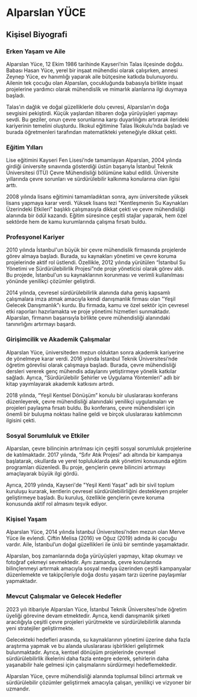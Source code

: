 # Alparslan YÜCE

## Kişisel Biyografi

### Erken Yaşam ve Aile

Alparslan Yüce, 12 Ekim 1986 tarihinde Kayseri’nin Talas ilçesinde doğdu. Babası Hasan Yüce, yerel bir inşaat mühendisi olarak çalışırken, annesi Zeynep Yüce, ev hanımlığı yaparak aile bütçesine katkıda bulunuyordu. Ailenin tek çocuğu olan Alparslan, çocukluğunda babasıyla birlikte inşaat projelerine yardımcı olarak mühendislik ve mimarlık alanlarına ilgi duymaya başladı.

Talas’ın dağlık ve doğal güzelliklerle dolu çevresi, Alparslan’ın doğa sevgisini pekiştirdi. Küçük yaşlardan itibaren doğa yürüyüşleri yapmayı sevdi. Bu geziler, onun çevre sorunlarına karşı duyarlılığını artırarak ilerideki kariyerinin temelini oluşturdu. İlkokul eğitimine Talas İlkokulu’nda başladı ve burada öğretmenleri tarafından matematikteki yeteneğiyle dikkat çekti.

### Eğitim Yılları

Lise eğitimini Kayseri Fen Lisesi’nde tamamlayan Alparslan, 2004 yılında girdiği üniversite sınavında gösterdiği üstün başarıyla İstanbul Teknik Üniversitesi (İTÜ) Çevre Mühendisliği bölümüne kabul edildi. Üniversite yıllarında çevre sorunları ve sürdürülebilir kalkınma konularına olan ilgisi arttı. 

2008 yılında lisans eğitimini tamamladıktan sonra, aynı üniversitede yüksek lisans yapmaya karar verdi. Yüksek lisans tezi "Kentleşmenin Su Kaynakları Üzerindeki Etkileri" başlıklı çalışmasıyla dikkat çekti ve çevre mühendisliği alanında bir ödül kazandı. Eğitim süresince çeşitli stajlar yaparak, hem özel sektörde hem de kamu kurumlarında çalışma fırsatı buldu.

### Profesyonel Kariyer

2010 yılında İstanbul'un büyük bir çevre mühendislik firmasında projelerde görev almaya başladı. Burada, su kaynakları yönetimi ve çevre koruma projelerinde aktif rol üstlendi. Özellikle, 2012 yılında yürütülen “İstanbul Su Yönetimi ve Sürdürülebilirlik Projesi”nde proje yöneticisi olarak görev aldı. Bu projede, İstanbul'un su kaynaklarının korunması ve verimli kullanılması yönünde yenilikçi çözümler geliştirdi.

2014 yılında, çevresel sürdürülebilirlik alanında daha geniş kapsamlı çalışmalara imza atmak amacıyla kendi danışmanlık firması olan "Yeşil Gelecek Danışmanlık"ı kurdu. Bu firmada, kamu ve özel sektör için çevresel etki raporları hazırlamakta ve proje yönetimi hizmetleri sunmaktadır. Alparslan, firmanın başarısıyla birlikte çevre mühendisliği alanındaki tanınırlığını artırmayı başardı.

### Girişimcilik ve Akademik Çalışmalar

Alparslan Yüce, üniversiteden mezun olduktan sonra akademik kariyerine de yönelmeye karar verdi. 2016 yılında İstanbul Teknik Üniversitesi’nde öğretim görevlisi olarak çalışmaya başladı. Burada, çevre mühendisliği dersleri vererek genç mühendis adaylarını yetiştirmeye yönelik katkılar sağladı. Ayrıca, “Sürdürülebilir Şehirler ve Uygulama Yöntemleri” adlı bir kitap yayımlayarak akademik katkısını artırdı.

2018 yılında, “Yeşil Kentsel Dönüşüm” konulu bir uluslararası konferans düzenleyerek, çevre mühendisliği alanındaki yenilikçi uygulamaları ve projeleri paylaşma fırsatı buldu. Bu konferans, çevre mühendisleri için önemli bir buluşma noktası haline geldi ve birçok uluslararası katılımcının ilgisini çekti.

### Sosyal Sorumluluk ve Etkiler

Alparslan, çevre bilincinin artırılması için çeşitli sosyal sorumluluk projelerine de katılmaktadır. 2017 yılında, “Sıfır Atık Projesi” adı altında bir kampanya başlatarak, okullarda ve yerel topluluklarda atık yönetimi konusunda eğitim programları düzenledi. Bu proje, gençlerin çevre bilincini artırmayı amaçlayarak büyük ilgi gördü.

Ayrıca, 2019 yılında, Kayseri'de "Yeşil Kenti Yaşat" adlı bir sivil toplum kuruluşu kurarak, kentlerin çevresel sürdürülebilirliğini destekleyen projeler geliştirmeye başladı. Bu kuruluş, özellikle gençlerin çevre koruma konusunda aktif rol almasını teşvik ediyor.

### Kişisel Yaşam

Alparslan Yüce, 2014 yılında İstanbul Üniversitesi’nden mezun olan Merve Yüce ile evlendi. Çiftin Melisa (2016) ve Oğuz (2019) adında iki çocuğu vardır. Aile, İstanbul’un doğal güzellikleri ile ünlü bir semtinde yaşamaktadır. 

Alparslan, boş zamanlarında doğa yürüyüşleri yapmayı, kitap okumayı ve fotoğraf çekmeyi sevmektedir. Aynı zamanda, çevre konularında bilinçlenmeyi artırmak amacıyla sosyal medya üzerinden çeşitli kampanyalar düzenlemekte ve takipçileriyle doğa dostu yaşam tarzı üzerine paylaşımlar yapmaktadır.

### Mevcut Çalışmalar ve Gelecek Hedefler

2023 yılı itibariyle Alparslan Yüce, İstanbul Teknik Üniversitesi’nde öğretim üyeliği görevine devam etmektedir. Ayrıca, kendi danışmanlık şirketi aracılığıyla çeşitli çevre projeleri yürütmekte ve sürdürülebilirlik alanında yeni stratejiler geliştirmekte. 

Gelecekteki hedefleri arasında, su kaynaklarının yönetimi üzerine daha fazla araştırma yapmak ve bu alanda uluslararası işbirlikleri geliştirmek bulunmaktadır. Ayrıca, kentsel dönüşüm projelerinde çevresel sürdürülebilirlik ilkelerini daha fazla entegre ederek, şehirlerin daha yaşanabilir hale gelmesi için çalışmalarını sürdürmeyi hedeflemektedir. 

Alparslan Yüce, çevre mühendisliği alanında toplumsal bilinci artırmak ve sürdürülebilir çözümler geliştirmek amacıyla çalışan, yenilikçi ve vizyoner bir uzmandır.